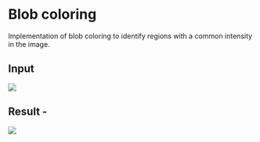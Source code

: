 # Blob coloring

Implementation of blob coloring to identify regions with a common intensity in the
image.

## Input
![](https://github.com/Nivedita123/uta-robotics/blob/master/Blob%20Coloring/input.JPG)

## Result - 

 ![](https://github.com/Nivedita123/uta-robotics/blob/master/Blob%20Coloring/blob.jpg)
 
